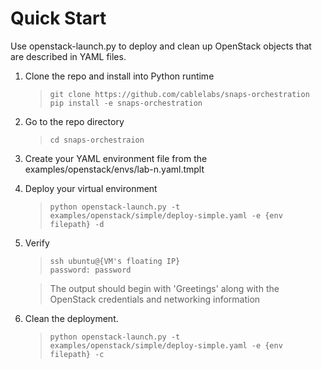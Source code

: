 Quick Start
===========

Use openstack-launch.py to deploy and clean up OpenStack objects that
are described in YAML files.

1.  Clone the repo and install into Python runtime

    >     git clone https://github.com/cablelabs/snaps-orchestration
    >     pip install -e snaps-orchestration

1.  Go to the repo directory

    >     cd snaps-orchestraion

1.  Create your YAML environment file from the examples/openstack/envs/lab-n.yaml.tmplt

1.  Deploy your virtual environment

    >     python openstack-launch.py -t examples/openstack/simple/deploy-simple.yaml -e {env filepath} -d

1.  Verify

    >     ssh ubuntu@{VM's floating IP}
    >     password: password

    > The output should begin with 'Greetings' along with the OpenStack credentials and networking information

1.  Clean the deployment.

    >     python openstack-launch.py -t examples/openstack/simple/deploy-simple.yaml -e {env filepath} -c
